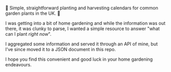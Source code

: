 🌱 Simple, straightforward planting and harvesting calendars for common garden plants in the UK. 🌾

I was getting into a bit of home gardening and while the information was out there, it was clunky to parse, I wanted a simple resource to answer "what can I plant _right now_".

I aggregated some information and served it through an API of mine, but I've since moved it to a JSON document in this repo.

I hope you find this convenient and good luck in your home gardening endeavours.
